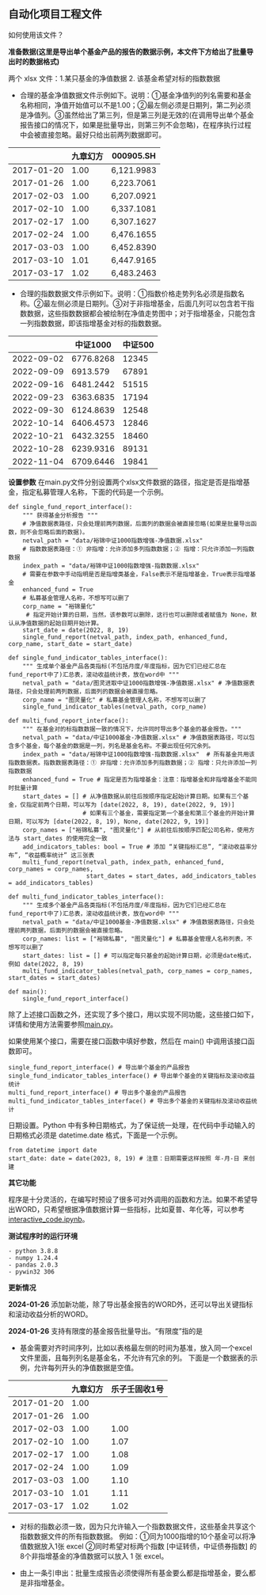 ## 自动化项目工程文件

如何使用该文件？

**准备数据(这里是导出单个基金产品的报告的数据示例，本文件下方给出了批量导出时的数据格式)** 

两个 xlsx 文件：1.某只基金的净值数据 2. 该基金希望对标的指数数据

- 合理的基金净值数据文件示例如下。说明：①基金净值列的列名需要和基金名称相同，净值开始值可以不是1.00；②最左侧必须是日期列，第二列必须是净值列。③虽然给出了第三列，但是第三列是无效的(在调用导出单个基金报告接口的情况下，如果是批量导出，则第三列不会忽略)，在程序执行过程中会被直接忽略。最好只给出前两列数据即可。

| |	九章幻方 |	000905.SH | 
| ---- | ---- | ---- | 
| 2017-01-20 |	1.00 |	6,121.9983| 
|2017-01-26 |	1.00 	|6,223.7061 |
|2017-02-03	|1.00| 	6,207.0921|
|2017-02-10|	1.00 |	6,337.1081|
|2017-02-17|	1.00| 	6,307.1627|
|2017-02-24	|1.00 	|6,476.1655|
|2017-03-03|	1.00| 	6,452.8390|
|2017-03-10|	1.01 |	6,447.9165|
|2017-03-17	|1.02| 	6,483.2463|

- 合理的指数数据文件示例如下。说明：①指数价格走势列名必须是指数名称。②最左侧必须是日期列。③对于非指增基金，后面几列可以包含若干指数数据，这些指数数据都会被绘制在净值走势图中；对于指增基金，只能包含一列指数数据，即该指增基金对标的指数数据。

|	       | 中证1000 | 中证500 |
| ---- | ---- | ---- |
|2022-09-02 | 6776.8268   |  12345 |
|2022-09-09	| 6913.579    |  67891 |
|2022-09-16	| 6481.2442   |  51515 |
|2022-09-23	| 6363.6835   |  17194 |
|2022-09-30	| 6124.8639   |  12548 |
|2022-10-14	| 6406.4573   |  12846 |
|2022-10-21	| 6432.3255   |  18460 |
|2022-10-28	| 6239.9316   |  89131 |
|2022-11-04	| 6709.6446   |  19841 |

**设置参数** 在main.py文件分别设置两个xlsx文件数据的路径，指定是否是指增基金，指定私募管理人名称，下面的代码是一个示例。

```
def single_fund_report_interface():
    """ 获得基金分析报告 """
    # 净值数据表路径，只会处理前两列数据，后面列的数据会被直接忽略(如果是批量导出函数，则不会忽略后面的数据)。
    netval_path = "data/裕锦中证1000指数增强-净值数据.xlsx"
    # 指数数据表路径：① 非指增：允许添加多列指数数据；② 指增：只允许添加一列指数数据 
    index_path = "data/裕锦中证1000指数增强-指数数据.xlsx" 
    # 需要在参数中手动指明是否是指增类基金，False表示不是指增基金，True表示指增基金
    enhanced_fund = True
    # 私募基金管理人名称，不想写可以删了
    corp_name = "裕锦量化" 
     # 指定开始计算的日期，当然，该参数可以删除，这行也可以删除或者赋值为 None，默认从净值数据的起始日期开始计算。
    start_date = date(2022, 8, 19) 
    single_fund_report(netval_path, index_path, enhanced_fund, corp_name, start_date = start_date)

def single_fund_indicator_tables_interface():
    """ 生成单个基金产品各类指标(不包括月度/年度指标，因为它们已经汇总在 fund_report中了)汇总表，滚动收益统计表，放在word中 """
    netval_path = "data/图灵进取中证1000指数增强-净值数据.xlsx" # 净值数据表路径，只会处理前两列数据，后面列的数据会被直接忽略。
    corp_name = "图灵量化" # 私募基金管理人名称，不想写可以删了
    single_fund_indicator_tables(netval_path, corp_name)  

def multi_fund_report_interface():
    """ 在基金对的标指数数据一致的情况下，允许同时导出多个基金的基金报告。"""
    netval_path = "data/中证1000基金-净值数据.xlsx" # 净值数据表路径，可以包含多个基金，每个基金的数据是一列，列名是基金名称。不要出现任何冗余列。
    index_path = "data/裕锦中证1000指数增强-指数数据.xlsx"  # 所有基金共用该指数数据表。指数数据表路径：① 非指增：允许添加多列指数数据；② 指增：只允许添加一列指数数据
    enhanced_fund = True # 指定是否为指增基金：注意：指增基金和非指增基金不能同时批量计算
    start_dates = [] # 从净值数据从前往后按顺序指定起始计算日期。如果有三个基金，仅指定前两个日期，可以写为 [date(2022, 8, 19), date(2022, 9, 19)]
                     # 如果有三个基金，需要指定第一个基金和第三个基金的开始计算日期，可以写为 [date(2022, 8, 19), None, date(2022, 9, 19)]
    corp_names = ["裕锦私募", "图灵量化"] # 从前往后按顺序匹配公司名称，使用方法与 start_dates 的使用完全一致
    add_indicators_tables: bool = True # 添加 “关键指标汇总”, “滚动收益率分布”, “收益概率统计” 这三张表
    multi_fund_report(netval_path, index_path, enhanced_fund, corp_names = corp_names, 
                      start_dates = start_dates, add_indicators_tables = add_indicators_tables)

def multi_fund_indicator_tables_interface():
    """ 生成多个基金产品各类指标(不包括月度/年度指标，因为它们已经汇总在 fund_report中了)汇总表，滚动收益统计表，放在word中 """
    netval_path = "data/中证1000基金-净值数据.xlsx" # 净值数据表路径，只会处理前两列数据，后面列的数据会被直接忽略。
    corp_names: list = ["裕锦私募", "图灵量化"] # 私募基金管理人名称列表，不想写可以删了
    start_dates: list = [] # 可以指定每只基金的起始计算日期，必须是date格式，例如 date(2022, 8, 19)
    multi_fund_indicator_tables(netval_path, corp_names = corp_names, start_dates = start_dates)  

def main():
    single_fund_report_interface()
```

除了上述接口函数之外，还实现了多个接口，用以实现不同功能，这些接口如下，详情和使用方法需要参照[main.py](main.py)。

如果使用某个接口，需要在接口函数中填好参数，然后在 main() 中调用该接口函数即可。

```
single_fund_report_interface() # 导出单个基金的产品报告
single_fund_indicator_tables_interface() # 导出单个基金的关键指标及滚动收益统计
multi_fund_report_interface() # 导出多个基金的产品报告
multi_fund_indicator_tables_interface() # 导出多个基金的关键指标及滚动收益统计
```

日期设置。Python 中有多种日期格式，为了保证统一处理，在代码中手动输入的日期格式必须是 datetime.date 格式，下面是一个示例。

```
from datetime import date
start_date: date = date(2023, 8, 19) # 注意：日期需要这样按照 年-月-日 来创建
```

**其它功能**

程序是十分灵活的，在编写时预设了很多可对外调用的函数和方法。如果不希望导出WORD，只希望根据净值数据计算一些指标，比如夏普、年化等，可以参考 [interactive_code.ipynb](interactive_code.ipynb)。

**测试程序时的运行环境**
```
- python 3.8.8
- numpy 1.24.4
- pandas 2.0.3
- pywin32 306
```

**更新情况**

**2024-01-26** 添加新功能，除了导出基金报告的WORD外，还可以导出关键指标和滚动收益分析的WORD。

**2024-01-26** 支持有限度的基金报告批量导出。“有限度”指的是

- 基金需要对齐时间序列，比如以表格最左侧的时间为基准，放入同一个excel文件里面，且每列列名是基金名，不允许有冗余的列。
下面是一个数据表的示例，允许每列开头的净值数据是空值。

| |	九章幻方 |	乐子壬固收1号 | 
| ---- | ---- | ---- | 
| 2017-01-20 |	1.00 |	| 
|2017-01-26 |	1.00 	|  |
|2017-02-03	|1.00| 	1.00|
|2017-02-10|	1.00 |	1.07|
|2017-02-17|	1.00| 	1.08|
|2017-02-24	|1.00 	|1.09|
|2017-03-03|	1.00| 	1.10|
|2017-03-10|	1.01 |	1.11|
|2017-03-17	|1.02| 	1.02|

- 对标的指数必须一致，因为只允许输入一个指数数据文件，这些基金共享这个指数数据文件的所有指数数据。
例如：①同为1000指增的10个基金可以将净值数据放入1张 excel ②同时希望对标两个指数 [中证转债，中证债券指数] 的8个非指增基金的净值数据可以放入 1 张 excel。

- 由上一条引申出：批量生成报告必须使得所有基金要么都是指增基金，要么都是非指增基金。
  